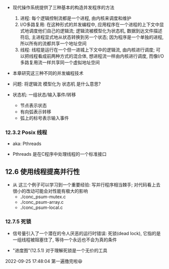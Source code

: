 + 现代操作系统提供了三种基本的构造并发程序的方法
    1. 进程: 每个逻辑控制流都是一个进程, 由内核来调度和维护
    2. I/O多路复用: 在这种形式的并发编程中, 应用程序在一个进程的上下文中显式地调度他们自己的逻辑流; 逻辑流被模型化为状态机, 数据到达文件描述符后, 主进程显式地从状态转换到另一个状态; 因为程序是一个单独的进程, 所以所有的流都共享一个地址空间
    3. 线程: 线程是运行在一个但一进城上下文中的逻辑流, 由内核进行调度; 可以把线程看成前两种方式的混合体, 想进程流一样由内核进行调度, 而像I/O多路复用流一样共享同一个虚拟地址空间

+ 本章研究这三种不同的并发编程技术

+ 问题: 将逻辑流 模型化为 状态机 是什么意思?

+ 状态机: 一组状态/输入事件/转移
    + 节点表示状态
    + 有向弧表示转移
    + 弧上的标号表示输入事件

### 12.3.2 Posix 线程

+ aka: Pthreads

+ Pthreads 是在C程序中处理线程的一个标准接口

## 12.6 使用线程提高并行性

+ 从 这三个例子可以学习到一个重要经验: 写并行程序相当棘手; 对代码看上去很小的改动可能会对性能有极大的影响
    + ./conc_psum-mutex.c
    + ./conc_psum-array.c
    + ./conc_psum-local.c

### 12.7.5 死锁

+ 信号量引入了一个潜在的令人厌恶的运行时错误: 死锁(dead lock), 它指的是 一组线程被阻塞住了, 等待一个永远也不会为真的条件

+ "进度图"(12.5.1) 对于理解死锁是一个无价的工具

2022-09-25 17:48:04
第一遍撸完啦😆
